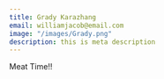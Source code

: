 ```yaml
---
title: Grady Karazhang
email: williamjacob@email.com
image: "/images/Grady.png"
description: this is meta description
---
```


Meat Time!!

